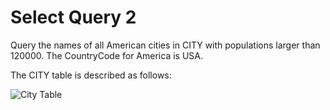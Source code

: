 # Select Query 2
Query the names of all American cities in CITY with populations larger than 120000. The CountryCode for America is USA.

The CITY table is described as follows: 

![City Table](https://s3.amazonaws.com/hr-challenge-images/8137/1449729804-f21d187d0f-CITY.jpg)
